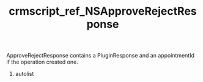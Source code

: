 ﻿---
title: crmscript_ref_NSApproveRejectResponse
description: NSApproveRejectResponse
intellisense: Void.NSApproveRejectResponse
keywords: NSApproveRejectResponse
so.topic: reference
---

ApproveRejectResponse contains a PluginResponse and an appointmentId if the operation created one.

1. autolist 

